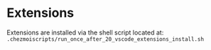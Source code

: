 # Extensions

Extensions are installed via the shell script located at: `.chezmoiscripts/run_once_after_20_vscode_extensions_install.sh`
